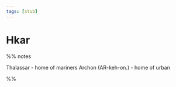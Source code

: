 ```yaml
---
tags: [stub]
---
```

# Hkar


%% notes

 Thalassar - home of mariners
 Archon (AR-keh-on.) - home of urban 

%%